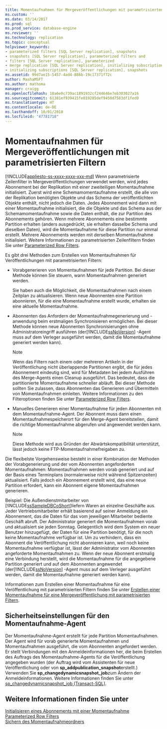 ```yaml
---
title: Momentaufnahmen für Mergeveröffentlichungen mit parametrisierten Filtern | Microsoft-Dokumentation
ms.custom: ''
ms.date: 03/14/2017
ms.prod: sql
ms.prod_service: database-engine
ms.reviewer: ''
ms.technology: replication
ms.topic: conceptual
helpviewer_keywords:
- parameterized filters [SQL Server replication], snapshots
- snapshots [SQL Server replication], parameterized filters and
- filters [SQL Server replication], parameterized
- merge replication [SQL Server replication], initializing subscriptions
- initializing subscriptions [SQL Server replication], snapshots
ms.assetid: 99d7ae15-5457-4ad4-886b-19c17371f72c
author: MashaMSFT
ms.author: mathoma
manager: craigg
ms.openlocfilehash: 18a6e0c739ac1891932cf244646e7eb303027a16
ms.sourcegitcommit: 61381ef939415fe019285def9450d7583df1fed0
ms.translationtype: HT
ms.contentlocale: de-DE
ms.lasthandoff: 10/01/2018
ms.locfileid: "47781718"
---
```

# <a name="snapshots-for-merge-publications-with-parameterized-filters"></a>Momentaufnahmen für Mergeveröffentlichungen mit parametrisierten Filtern
[!INCLUDE[appliesto-ss-xxxx-xxxx-xxx-md](../../includes/appliesto-ss-xxxx-xxxx-xxx-md.md)]
  Wenn parametrisierte Zeilenfilter in Mergeveröffentlichungen verwendet werden, wird jedes Abonnement bei der Replikation mit einer zweiteiligen Momentaufnahme initialisiert. Zuerst wird eine Schemamomentaufnahme erstellt, die alle von der Replikation benötigten Objekte und das Schema der veröffentlichten Objekte enthält, nicht jedoch die Daten. Jedes Abonnement wird dann mit einer Momentaufnahme initialisiert, die die Objekte und das Schema aus der Schemamomentaufnahme sowie die Daten enthält, die zur Partition des Abonnements gehören. Wenn mehrere Abonnements eine bestimmte Partition erhalten (anders ausgedrückt, sie erhalten dasselbe Schema und dieselben Daten), wird die Momentaufnahme für diese Partition nur einmal erstellt. Mehrere Abonnements werden mit derselben Momentaufnahme initialisiert. Weitere Informationen zu parametrisierten Zeilenfiltern finden Sie unter [Parameterized Row Filters](../../relational-databases/replication/merge/parameterized-filters-parameterized-row-filters.md).  
  
 Es gibt drei Methoden zum Erstellen von Momentaufnahmen für Veröffentlichungen mit parametrisierten Filtern:  
  
-   Vorabgenerieren von Momentaufnahmen für jede Partition. Bei dieser Methode können Sie steuern, wann Momentaufnahmen generiert werden.  
  
     Sie haben auch die Möglichkeit, die Momentaufnahmen nach einem Zeitplan zu aktualisieren. Wenn neue Abonnenten eine Partition abonnieren, für die eine Momentaufnahme erstellt wurde, erhalten sie eine aktuelle Momentaufnahme.  
  
-   Abonnenten das Anfordern der Momentaufnahmegenerierung und -anwendung beim erstmaligen Synchronisieren ermöglichen. Bei dieser Methode können neue Abonnenten Synchronisierungen ohne Administratoreingriff ausführen (der[!INCLUDE[ssNoVersion](../../includes/ssnoversion-md.md)] -Agent muss auf dem Verleger ausgeführt werden, damit die Momentaufnahme generiert werden kann).  
  
    > [!NOTE]  
    >  Wenn das Filtern nach einem oder mehreren Artikeln in der Veröffentlichung nicht überlappende Partitionen ergibt, die für jedes Abonnement eindeutig sind, wird für Metadaten bei jedem Ausführen des Merge-Agents einen Cleanup ausgeführt. Das bedeutet, dass die partitionierte Momentaufnahme schneller abläuft. Bei dieser Methode sollten Sie zulassen, dass Abonnenten das Generieren und Übermitteln von Momentaufnahmen einleiten. Weitere Informationen zu den Filteroptionen finden Sie unter [Parameterized Row Filters](../../relational-databases/replication/merge/parameterized-filters-parameterized-row-filters.md).  
  
-   Manuelles Generieren einer Momentaufnahme für jeden Abonnenten mit dem Momentaufnahme-Agent. Der Abonnent muss dann einen Momentaufnahmespeicherort für den Merge-Agent bereitstellen, damit die richtige Momentaufnahme abgerufen und angewendet werden kann.  
  
    > [!NOTE]  
    >  Diese Methode wird aus Gründen der Abwärtskompatibilität unterstützt, lässt jedoch keine FTP-Momentaufnahmefreigaben zu.  
  
 Die flexibelste Vorgehensweise besteht in einer Kombination der Methoden der Vorabgenerierung und der vom Abonnenten angeforderten Momentaufnahmen: Momentaufnahmen werden vorab generiert und auf der Basis eines Terminplans (normalerweise nicht während Spitzenzeiten) aktualisiert. Falls jedoch ein Abonnement erstellt wird, das eine neue Partition erfordert, kann ein Abonnent eigene Momentaufnahmen generieren.  
  
 Beispiel: Die Außendienstmitarbeiter von [!INCLUDE[ssSampleDBCoShort](../../includes/sssampledbcoshort-md.md)]liefern Waren an einzelne Geschäfte aus. Jeder Vertriebsmitarbeiter erhält basierend auf seiner Anmeldung ein Abonnement, das die Daten für das vom jeweiligen Mitarbeiter bediente Geschäft abruft. Der Administrator generiert die Momentaufnahmen vorab und aktualisiert sie jeden Sonntag. Gelegentlich wird dem System ein neuer Benutzer hinzugefügt, der Daten für eine Partition benötigt, für die noch keine Momentaufnahme verfügbar ist. Um zu verhindern, dass ein Abonnent die Veröffentlichung nicht abonnieren kann, weil noch keine Momentaufnahme verfügbar ist, lässt der Administrator vom Abonnenten angeforderte Momentaufnahmen zu. Wenn der neue Abonnent erstmalig eine Verbindung herstellt, wird die Momentaufnahme für die angegebene Partition generiert und auf dem Abonnenten angewendet (der[!INCLUDE[ssNoVersion](../../includes/ssnoversion-md.md)] -Agent muss auf dem Verleger ausgeführt werden, damit die Momentaufnahme generiert werden kann).  
  
 Informationen zum Erstellen einer Momentaufnahme für eine Veröffentlichung mit parametrisierten Filtern finden Sie unter [Erstellen einer Momentaufnahme für eine Mergeveröffentlichung mit parametrisierten Filtern](../../relational-databases/replication/create-a-snapshot-for-a-merge-publication-with-parameterized-filters.md).  
  
## <a name="security-settings-for-the-snapshot-agent"></a>Sicherheitseinstellungen für den Momentaufnahme-Agent  
 Der Momentaufnahme-Agent erstellt für jede Partition Momentaufnahmen. Der Agent wird für vorab generierte Momentaufnahmen und Momentaufnahmen ausgeführt, die vom Abonnenten angefordert werden. Er stellt Verbindungen mit den Anmeldeinformationen her, die beim Erstellen des Auftrags des Momentaufnahme-Agents für die Veröffentlichung angegeben wurden (der Auftrag wird vom Assistenten für neue Veröffentlichung oder von **sp_addpublication_snapshot**erstellt.) Verwenden Sie **sp_changedynamicsnapshot_job**zum Ändern der Anmeldeinformationen. Weitere Informationen finden Sie unter [sp_changedynamicsnapshot_job &#40;Transact-SQL&#41;](../../relational-databases/system-stored-procedures/sp-changedynamicsnapshot-job-transact-sql.md).  
  
## <a name="see-also"></a>Weitere Informationen finden Sie unter  
 [Initialisieren eines Abonnements mit einer Momentaufnahme](../../relational-databases/replication/initialize-a-subscription-with-a-snapshot.md)   
 [Parameterized Row Filters](../../relational-databases/replication/merge/parameterized-filters-parameterized-row-filters.md)   
 [Sichern des Momentaufnahmeordners](../../relational-databases/replication/security/secure-the-snapshot-folder.md)  
  
  
